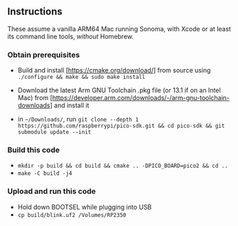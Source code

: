## Instructions

These assume a vanilla ARM64 Mac running Sonoma, with Xcode or at least its command line tools, *without* Homebrew.

### Obtain prerequisites

- Build and install [https://cmake.org/download/] from source using `./configure && make && sudo make install`

- Download the latest Arm GNU Toolchain .pkg file (or 13.1 if on an Intel Mac) from [https://developer.arm.com/downloads/-/arm-gnu-toolchain-downloads] and install it

- in `~/Downloads/`, run `git clone --depth 1 https://github.com/raspberrypi/pico-sdk.git && cd pico-sdk && git submodule update --init`

### Build this code

- `mkdir -p build && cd build && cmake .. -DPICO_BOARD=pico2 && cd ..`
- `make -C build -j4`

### Upload and run this code

- Hold down BOOTSEL while plugging into USB
- `cp build/blink.uf2 /Volumes/RP2350`
